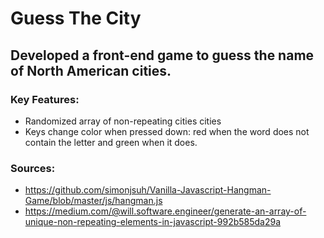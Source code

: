 # Guess The City

## Developed a front-end game to guess the name of North American cities.

### Key Features:

- Randomized array of non-repeating cities cities
- Keys change color when pressed down: red when the word does not contain the letter and green when it does.

### Sources:

- https://github.com/simonjsuh/Vanilla-Javascript-Hangman-Game/blob/master/js/hangman.js
- https://medium.com/@will.software.engineer/generate-an-array-of-unique-non-repeating-elements-in-javascript-992b585da29a